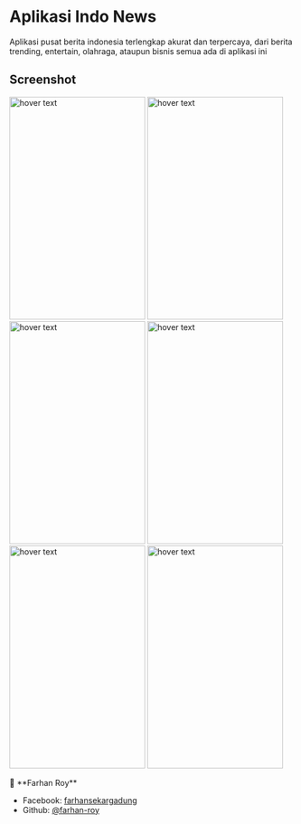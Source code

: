 # Aplikasi Indo News
Aplikasi pusat berita indonesia terlengkap akurat dan terpercaya, dari berita trending, entertain, olahraga, ataupun bisnis semua ada di aplikasi ini

## Screenshot
<p>
  <tr>
  <td>
    <img src="https://github.com/farhanroy/indo_news/blob/master/screenshot/Screenshot_2020-06-11-20-14-56.png" width="240" height="394"  title="hover text"> 
  </td>
    <td>
    <img src="https://github.com/farhanroy/indo_news/blob/master/screenshot/Screenshot_2020-06-11-20-14-23.png" width="240" height="394"  title="hover text"> 
  </td>
    <td>
    <img src="https://github.com/farhanroy/indo_news/blob/master/screenshot/Screenshot_2020-06-11-20-14-08.png" width="240" height="394"  title="hover text"> 
  </td>
    <td>
    <img src="https://github.com/farhanroy/indo_news/blob/master/screenshot/Screenshot_2020-06-11-20-14-16.png" width="240" height="394"  title="hover text"> 
  </td>
    <td>
    <img src="https://github.com/farhanroy/indo_news/blob/master/screenshot/Screenshot_2020-06-11-20-13-13.png" width="240" height="394"  title="hover text"> 
  </td>
    <td>
    <img src="https://github.com/farhanroy/indo_news/blob/master/screenshot/Screenshot_2020-06-11-20-14-36.png" width="240" height="394"  title="hover text"> 
  </td>
</tr>
</p>
👤 **Farhan Roy**

- Facebook: [farhansekargadung](https://web.facebook.com/farhansekargadung)
- Github: [@farhan-roy](https://github.com/farhanroy)
